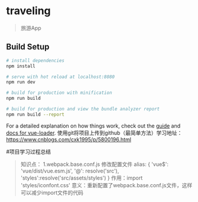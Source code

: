# traveling

> 旅游App

## Build Setup

``` bash
# install dependencies
npm install

# serve with hot reload at localhost:8080
npm run dev

# build for production with minification
npm run build

# build for production and view the bundle analyzer report
npm run build --report
```

For a detailed explanation on how things work, check out the [guide](http://vuejs-templates.github.io/webpack/) and [docs for vue-loader](http://vuejs.github.io/vue-loader).
使用git将项目上传到github（最简单方法）学习地址：https://www.cnblogs.com/cxk1995/p/5800196.html

#项目学习过程总结
>知识点：
  1.webpack.base.conf.js  修改配置文件
  alias: {
      'vue$': 'vue/dist/vue.esm.js',
      '@': resolve('src'),
			'styles':resolve('src/assets/styles')
    }
 作用：import 'styles/iconfont.css' 
 意义：重新配置了webpack.base.conf.js文件，这样可以减少import文件的代码
